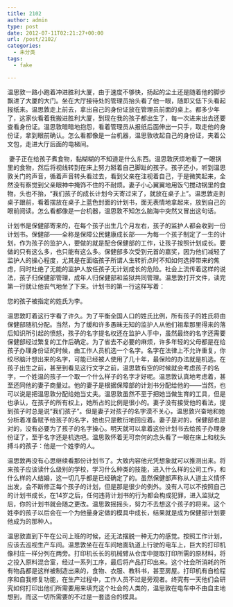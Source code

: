 ```yaml
---
title: 2102
author: admin
type: post
date: 2012-07-11T02:21:27+00:00
url: /post/2102/
categories:
  - 未分类
tags:
  - fake

---
```

温思敦一路小跑着冲进胜利大厦，由于速度不够快，扬起的尘土还是随着他的脚步飘进了大厦的大门。坐在大厅接待处的管理员抬头看了他一眼，随即又低下头看起报纸来。温思敦走上前去，拿出自己的身份证放在管理员前面的桌上。都多少年了，这家伙看着我搬进胜利大厦，到现在我的孩子都出生了，每一次进来出去还要查看身份证。温思敦暗暗地抱怨，看着管理员从报纸后面伸出一只手，取走他的身份证，拿到眼前确认。怎么看都像是一台机器，温思敦收起自己的身份证，夹着公文包，走进大厅后面的电梯间。

&nbsp;妻子正在给孩子煮食物，黏糊糊的不知道是什么东西。温思敦厌烦地看了一眼锅里的食物，然后将视线转到在床上努力掰着自己脚趾的孩子。孩子还小，听到温思敦关门的声音，循着声音转头看过去，看到父亲在注视着自己，于是微笑起来，全然没有察觉到父亲眼神中掩饰不住的不耐烦。妻子小心翼翼地用饭勺搅动锅里的食物，头也不抬，“我们孩子的成长计划今天寄过来了，就放在桌子上”。温思敦走到桌子跟前，看着摆放在桌子上蓝色封面的计划书，面无表情地拿起来，放到自己的眼前阅读。怎么看都像是一台机器，温思敦不知怎么脑海中突然又冒出这句话。 

计划书是保健部寄来的，在每个孩子出生几个月左右，孩子的监护人都会收到一份计划书。保健部——全称是保障公民健康成长部——为每一个孩子制定了一生的计划，作为孩子的监护人，要做的就是配合保健部的工作，让孩子按照计划成长。要做的只有这么多，也只能有这么多。保健部多次受到元首的嘉奖，因为他们减轻了监护人的操心程度，尤其是在面临孩子所谓人生转折点时不知如何选择带来的焦虑，同时杜绝了无能的监护人放任孩子无计划成长的危险。社会上流传着这样的说法，孩子归保健部管理，成年人归保健部和监狱共同管理。温思敦打开文件，读完第一行就让他丧气地坐了下来。计划书的第一行这样写着： 

您的孩子被指定的姓氏为李。 

温思敦盯着这行字看了许久。为了平衡全国人口的姓氏比例，所有孩子的姓氏将由保健部随机分配。当然，为了缓和许多愚昧无知的监护人从他们祖辈那里得来的落后知识所引起的愤怒，孩子的名字提名权还在监护人手中，虽然最终的名字还需要保健部经过繁复的工作后确定。为了省去不必要的麻烦，许多年轻的父母都是在给孩子办理身份证的时候，由工作人员机选一个名字。名字在法律上不允许重复，你绞尽脑汁想出来的名字，可能已经被人使用了几十年，最保险的办法就是机选。在孩子出生之前，甚至到看见这行文字之前，温思敦有空的时候就会考虑孩子的名字，一个姓温的孩子一个取一个什么样子的名字才好呢。温思敦认真地考虑着，甚至还同他的妻子商量过。他的妻子是根据保障部的计划书分配给他的——当然，也可以说是把温思敦分配给她当丈夫。温思敦虽然不至于把她当做生育的工具，但是也承认，在孩子的所有权上，她所占的比例是很小的。妻子没有接受他的看法，提到孩子时总是说“我们孩子”。但是妻子对孩子的名字漠不关心，温思敦兴奋地和她分析着准备赋予给孩子的名字，她也只是敷衍地回应着。妻子是对的，保健部也是对的，没有必要为了孩子的名字操心。明天就可以拿着这份计划书去给孩子办理身份证了，至于名字还是机选吧。温思敦怀着无可奈何的念头看了一眼在床上和枕头搏斗的孩子：他是一个姓李的人。

温思敦再没有心思继续看那份计划书了。大致内容他光凭想象就可以推测出来。将来孩子应该读什么级别的学校，学习什么种类的技能，进入什么样的公司工作，和什么样的人结婚，这一切几乎都是已经确定了的。虽然保健部声称从人道主义情怀出发，会不断修正每个孩子的计划，但是那是很少的例外。没有人可以不按照自己的计划书成长，在14岁之后，任何违背计划书的行为都会构成犯罪，进入监狱之后，你的计划书就会随之更改。温思敦摇摇头，努力不去想这个孩子的将来。这个姓李的孩子以后会在一个为他量身定做的模具中成长，结果就是成为保健部计划要他成为的那种人。 

温思敦直到下午在公司上班的时候，还无法摆脱一种无力的感觉。按照工作计划，应该去巡视生产车间。温思敦坐在在车间地面轨道上行驶的电车上，巨大的打印机像村庄一样分列在两旁。打印机长长的机械臂从仓库中提取打印所需的原材料，将之投入原料混合室，经过一系列工序，最后将产品打印出来。这个社会所消耗的所有物品都是这样被制造出来的，食物、衣服、教科书，甚至房屋。打印机有自检程序和自我修复功能，在生产过程中，工作人员不过是旁观者。终究有一天他们会研究如何打印出他们所需要用来填充这个社会的人类的，温思敦在电车中不由自主地想到，而这一切所需要的不过是一套适合的模具。